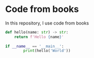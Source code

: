 # Code from books
In this repository, I use code from books
```python
def hello(name: str) -> str:
    return f'Hello {name}'
    
if __name__ == '__main__':
        print(hello('World'))
```
